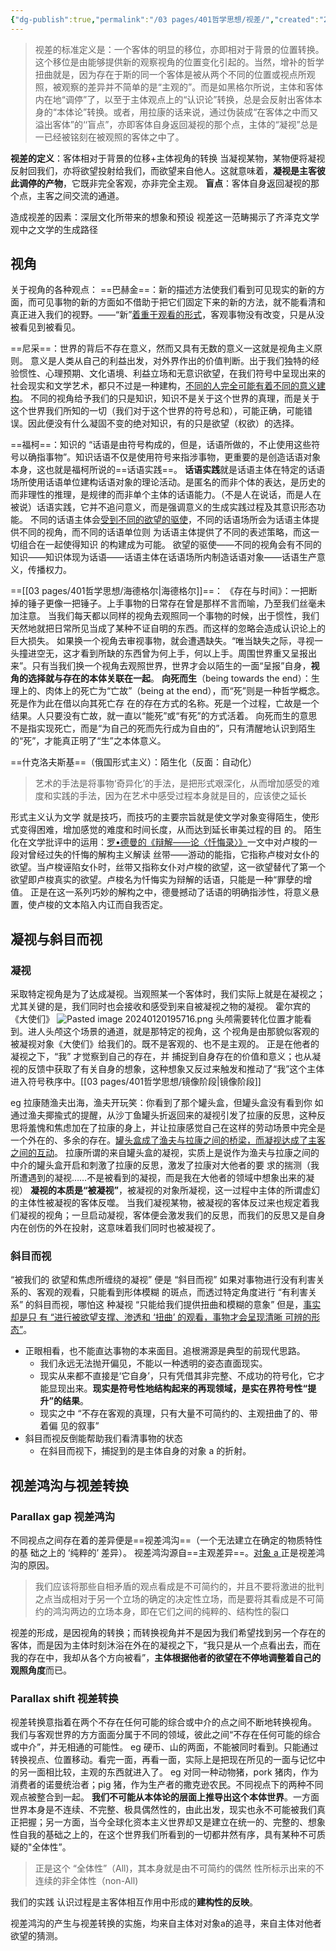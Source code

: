 ```yaml
---
{"dg-publish":true,"permalink":"/03 pages/401哲学思想/视差/","created":"2024-11-30T21:02:11.686+08:00","updated":"2025-03-02T20:31:33.188+08:00"}
---
```



>视差的标准定义是：一个客体的明显的移位，亦即相对于背景的位置转换。这个移位是由能够提供新的观察视角的位置变化引起的。当然，增补的哲学扭曲就是，因为存在于斯的同一个客体是被从两个不同的位置或视点所观照，被观察的差异并不简单的是“主观的”。而是如黑格尔所说，主体和客体内在地“调停”了，以至于主体观点上的“认识论”转换，总是会反射出客体本身的“本体论”转换。或者，用拉康的话来说，通过伪装成“在客体之中而又溢出客体”的‘‘盲点”，亦即客体自身返回凝视的那个点，主体的“凝视”总是一已经被铭刻在被观照的客体之中了。

**视差的定义**：客体相对于背景的位移+主体视角的转换
当凝视某物，某物便将凝视反射回我们，亦将欲望投射给我们，而欲望来自他人。这就意味着，**凝视是主客彼此调停的产物**，它既非完全客观，亦非完全主观。
**盲点**：客体自身返回凝视的那个点，主客之间交流的通道。

造成视差的因素：深层文化所带来的想象和预设
视差这一范畴揭示了齐泽克文学观中之文学的生成路径
## 视角
关于视角的各种观点：
==巴赫金==：新的描述方法使我们看到可见现实的新的方面，而可见事物的新的方面如不借助于把它们固定下来的新的方法，就不能看清和真正进入我们的视野。——“新”<u>着重于观看的形式</u>，客观事物没有改变，只是从没被看见到被看见。

==尼采==：世界的背后不存在意义，然而又具有无数的意义一这就是视角主义原则。
意义是人类从自己的利益出发，对外界作出的价值判断。出于我们独特的经验惯性、心理预期、文化语境、利益立场和无意识欲望，在我们符号中呈现出来的社会现实和文学艺术，都只不过是一种建构，<u>不同的人完全可能有着不同的意义建构</u>。
不同的视角给予我们的只是知识，知识不是关于这个世界的真理，而是关于这个世界我们所知的一切（我们对于这个世界的符号总和），可能正确，可能错误。因此便没有什么凝固不变的绝对知识，有的只是欲望（权欲）的选择。

==福柯==：知识的 “话语是由符号构成的，但是，话语所做的，不止使用这些符号以确指事物”。知识话语不仅是使用符号来指涉事物，更重要的是创造话语对象本身，这也就是福柯所说的==话语实践==。
**话语实践**就是话语主体在特定的话语场所使用话语单位建构话语对象的理论活动。是匿名的而非个体的表达，是历史的而非理性的推理，是规律的而非单个主体的话语能力。（不是人在说话，而是人在被说）话语实践，它并不追问意义，而是强调意义的生成实践过程及其意识形态功能。
不同的话语主体会<u>受到不同的欲望的驱使</u>，不同的话语场所会为话语主体提供不同的视角，而不同的话语单位则 为话语主体提供了不同的表述策略，而这一切组合在一起使得知识 的构建成为可能。
欲望的驱使——不同的视角会有不同的知识——知识体现为话语——话语主体在话语场所内制造话语对象——话语生产意义，传播权力。

==[[03 pages/401哲学思想/海德格尔\|海德格尔]]==：
《存在与时间》：一把断掉的锤子更像一把锤子。上手事物的日常存在曾是那样不言而喻，乃至我们丝毫未加注意。
当我们每天都以同样的视角去观照同一个事物的时候，出于惯性，我们天然地就把日常所见当成了某种不证自明的东西。而这样的忽略会造成认识论上的巨大损失。
如果换一个视角去审视事物，就会遭遇缺失。“唯当缺失之际，寻视一头撞进空无，这才看到所缺的东西曾为何上手，何以上手。周围世界重又呈报出来”。只有当我们换一个视角去观照世界，世界才会以陌生的一面“呈报”自身，**视角的选择就与存在的本体关联在一起**。
**向死而生**（being towards the end）：生理上的、肉体上的死亡为“亡故”（being at the end），而“死”则是一种哲学概念。死是作为此在借以向其死亡存 在的存在方式的名称。死是一个过程，亡故是一个结果。人只要没有亡故，就一直以“能死”或“有死”的方式活着。
向死而生的意思不是指实现死亡，而是“为自己的死而先行成为自由的”，只有清醒地认识到陌生的“死”，才能真正明了“生”之本体意义。

==什克洛夫斯基==（俄国形式主义）：陌生化（反面：自动化）
>艺术的手法是将事物‘奇异化’的手法，是把形式艰深化，从而增加感受的难度和实践的手法，因为在艺术中感受过程本身就是目的，应该使之延长

形式主义认为文学 就是技巧，而技巧的主要宗旨就是使文学对象变得陌生，使形式变得困难，增加感觉的难度和时间长度，从而达到延长审美过程的目 的。
陌生化在文学批评中的运用：<u>罗•德曼的《辩解——论〈忏悔录〉》</u>一文中对卢梭的一段对曾经过失的忏悔的解构主义解读
丝带——游动的能指，它指称卢梭对女仆的欲望。当卢梭诬陷女仆时，丝带又指称女仆对卢梭的欲望，这一欲望替代了第一个欲望即卢梭真实的欲望。卢梭名为忏悔实为辩解的话语，只能是一种“罪孽的增值。
正是在这一系列巧妙的解构之中，德曼撼动了话语的明确指涉性，将意义悬置，使卢梭的文本陷入内讧而自我否定。
## 凝视与斜目而视
### 凝视
采取特定视角是为了达成凝视。当观照某一个客体时，我们实际上就是在凝视之；尤其关键的是，我们同时也会接收和感受到来自被凝视之物的凝视。
霍尔宾的《大使们》
![Pasted image 20240120195716.png](/img/user/09%20settings/Z%20attachment/Pasted%20image%2020240120195716.png)
头颅需要转化位置才能看到。进人头颅这个场景的通道，就是那特定的视角，这 个视角是由那貌似客观的被凝视对象《大使们》给我们的。既不是客观的、也不是主观的。
正是在他者的凝视之下，“我” 才觉察到自己的存在，并 捕捉到自身存在的价值和意义；也从凝视的反馈中获取了有关自身的想象，这种想象又反过来触发和推动了“我”这个主体进入符号秩序中。[[03 pages/401哲学思想/镜像阶段\|镜像阶段]]

eg 拉康随渔夫出海，渔夫开玩笑：你看到了那个罐头盒，但罐头盒没有看到你
如通过渔夫揶揄式的提醒，从沙丁鱼罐头折返回来的凝视引发了拉康的反思，这种反思将羞愧和焦虑加在了拉康的身上，并让拉康感觉自己在这样的劳动场景中完全是一个外在的、多余的存在。<u>罐头盒成了渔夫与拉康之间的桥梁，而凝视达成了主客之间的互动</u>。
拉康所谓的来自罐头盒的凝视，实质上是说作为渔夫与拉康之间的 中介的罐头盒开启和刺激了拉康的反思，激发了拉康对大他者的要 求的揣测（我所遭遇到的凝视……不是被看到的凝视，而是我在大他者的领域中想象出来的凝视）
**凝视的本质是“被凝视”**，被凝视的对象所凝视，这一过程中主体的所谓虚幻的主体性被凝视的客体反噬。
当我们凝视某物，被凝视的客体反过来也规定着我们凝视的视角；一旦启动凝视，客体便会激发我们的反思，而我们的反思又是自身内在创伤的外在投射，这意味着我们同时也被凝视了。

### 斜目而视
“被我们的 欲望和焦虑所缠绕的凝视” 便是 “斜目而视”
如果对事物进行没有利害关系的、客观的观看，只能看到形体模糊 的斑点，而透过特定角度进行 “有利害关系” 的斜目而视，哪怕这 种凝视 “只能给我们提供扭曲和模糊的意象” 但是，<u>事实却是只 有 “进行被欲望支撑、渗透和 ‘扭曲’ 的观看，事物才会呈现清晰 可辨的形态”</u>。
- 正眼相看，也不能直达事物的本来面目。追根溯源是典型的前现代思路。
	- 我们永远无法抛开偏见，不能以一种透明的姿态直面现实。
	- 现实从来都不直接是‘它自身’，只有凭借其非完整、不成功的符号化，它才能显现出来。**现实是符号性地结构起来的再现领域，是实在界符号性“提升”的结果**。
	- 现实之中 “不存在客观的真理，只有大量不可简约的、主观扭曲了的、带着偏 见的叙事”
- 斜目而视反倒能帮助我们看清事物的状态
	- 在斜目而视下，捕捉到的是主体自身的对象 a 的折射。

## 视差鸿沟与视差转换
### Parallax gap 视差鸿沟
不同视点之间存在着的差异便是==视差鸿沟==（一个无法建立在确定的物质特性的基 础之上的 ‘纯粹的’ 差异）。
视差鸿沟源自==主观差异==。<u>对象 a </u>正是视差鸿沟的原因。
> 我们应该将那些自相矛盾的观点看成是不可简约的，并且不要将激进的批判之点当成相对于另一个立场的确定的决定性立场，而是要将其看成是不可简约的鸿沟两边的立场本身，即在它们之间的纯粹的、结构性的裂口

视差的形成，是因视角的转换；而转换视角并不是因为我们希望找到另一个存在的客体，而是因为主体时刻沐浴在外在的凝视之下，“我只是从一个点看出去，而在我的存在中，我却从各个方向被看”，**主体根据他者的欲望在不停地调整着自己的观照角度**而已。
### Parallax shift 视差转换
视差转换意指着在两个不存在任何可能的综合或中介的点之间不断地转换视角。
我们与客观世界的方方面面分属于不同的领域，彼此之间“不存在任何可能的综合或中介”，并无相通的可能性。
eg 硬币、山的两面，不能被同时看到。只能通过转换视点、位置移动。看完一面，再看一面，实际上是把现在所见的一面与记忆中的另一面相比较，主观的东西就进入了。
eg 对同一种动物猪，pork 猪肉，作为消费者的诺曼统治者；pig 猪，作为生产者的撒克逊农民。不同视点下的两种不同观点被整合到一起。
**我们不可能从本体论的层面上推导出这个本体世界**。一方面世界本身是不连续、不完整、极具偶然性的，由此出发，现实也永不可能被我们真正把握；另一方面，当今全球化资本主义世界却又是建立在统一的、完整的、想象性自我的基础之上的，在这个世界我们所看到的一切都井然有序，具有某种不可质疑的"全体性”。
> 正是这个 “全体性”（All)，其本身就是由不可简约的偶然 性所标示出来的不连续的非全体性（non-All)

我们的实践 认识过程是主客体相互作用中形成的**建构性的反映**。

视差鸿沟的产生与视差转换的实施，均来自主体对对象a的追寻，来自主体对他者欲望的猜测。